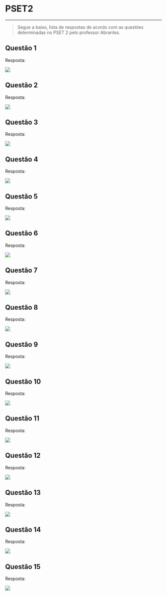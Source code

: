 # PSET2 
---
> Segue a baixo, lista de respostas de acordo com as questões determinadas no PSET 2 pelo professor Abrantes.

## Questão 1
Resposta:

![](img1.png)

## Questão 2
Resposta: 

![](img2.png)

## Questão 3
Resposta: 

![](img3.png)

## Questão 4
Resposta: 

![](img4.png)

## Questão 5
Resposta:

![](img5.png)

## Questão 6
Resposta:

![](img6.png)

## Questão 7
Resposta: 

![](img7.png)

## Questão 8
Resposta:

![](img8.png)

## Questão 9
Resposta:

![](img9.png)

## Questão 10
Resposta:

![](img10.png)

## Questão 11
Resposta: 

![](img11.png)

## Questão 12
Resposta:

![](img12.png)

## Questão 13
Resposta:

![](img13.png)

## Questão 14
Resposta:

![](img14.png)

## Questão 15
Resposta:

![](img15.png)
